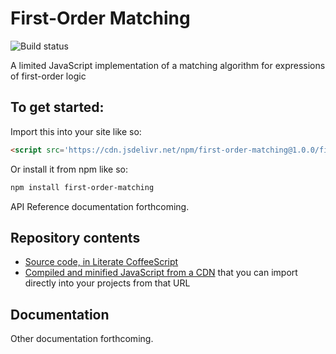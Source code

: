 
# First-Order Matching

![Build status](https://travis-ci.org/lurchmath/first-order-matching.svg?branch=master)

A limited JavaScript implementation of a matching algorithm for expressions of first-order logic

## To get started:

Import this into your site like so:

```html
<script src='https://cdn.jsdelivr.net/npm/first-order-matching@1.0.0/first-order-matching.js'></script>
```

Or install it from npm like so:
```bash
npm install first-order-matching
```

<!-- Then see the [API Reference
page](https://lurchmath.github.io/first-order-matching/site/api-reference) for what to do
next. -->

API Reference documentation forthcoming.

## Repository contents

 * [Source code, in Literate CoffeeScript](first-order-matching.litcoffee)
 * [Compiled and minified JavaScript from a CDN](https://cdn.jsdelivr.net/npm/first-order-matching@1.0.0/first-order-matching.js) that you can import directly into your projects from that URL

## Documentation

<!-- [See our documentation site here.](https://lurchmath.github.io/first-order-matching/)-->

Other documentation forthcoming.
